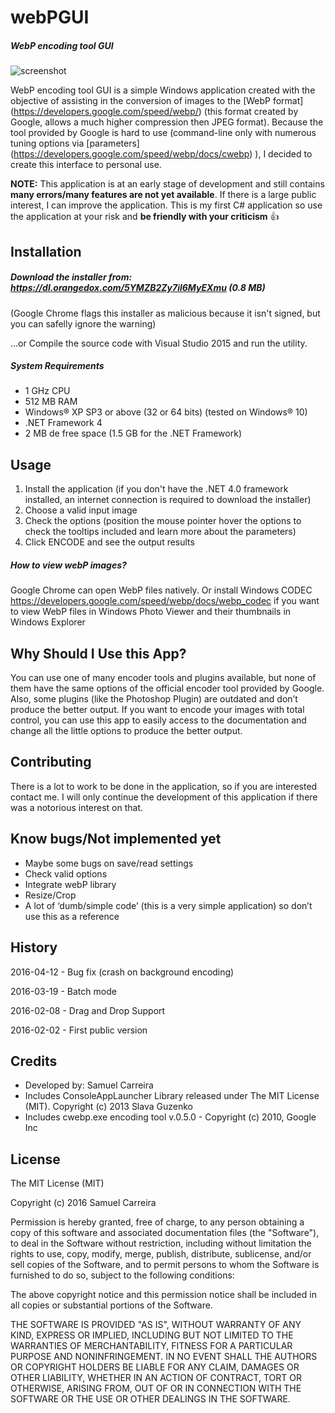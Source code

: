 # webPGUI
##### WebP encoding tool GUI

![screenshot](https://github.com/samcpt/webPGUI/blob/master/screenshots/webp_0000_Layer-1.png)

WebP encoding tool GUI is a simple Windows application created with the objective of assisting in the conversion of images to the [WebP format] (https://developers.google.com/speed/webp/) (this format created by Google, allows a much higher compression then JPEG format).
Because the tool provided by Google is hard to use (command-line only with numerous tuning options via [parameters] (https://developers.google.com/speed/webp/docs/cwebp) ), I decided to create this interface to personal use.

**NOTE:** This application is at an early stage of development and still contains **many errors/many features are not yet available**. If there is a large public interest, I can improve the application. This is my first C# application so use the application at your risk and **be friendly with your criticism** :+1:

## Installation
##### Download the installer from: https://dl.orangedox.com/5YMZB2Zy7il6MyEXmu (0.8 MB)
(Google Chrome flags this installer as malicious because it isn't signed, but you can safelly ignore the warning)

...or Compile the source code with Visual Studio 2015 and run the utility.

##### System Requirements
* 1 GHz CPU
* 512 MB RAM 
* Windows® XP SP3 or above (32 or 64 bits) (tested on Windows® 10) 
* .NET Framework 4
* 2 MB de free space (1.5 GB for the .NET Framework) 


## Usage
1. Install the application (if you don't have the .NET 4.0 framework installed, an internet connection is required to download the installer)
2. Choose a valid input image
3. Check the options (position the mouse pointer hover the options to check the tooltips included and learn more about the parameters)
3. Click ENCODE and see the output results

##### How to view webP images?
Google Chrome can open WebP files natively. Or install Windows CODEC https://developers.google.com/speed/webp/docs/webp_codec if you want to view WebP files in Windows Photo Viewer and their thumbnails in Windows Explorer

## Why Should I Use this App?
You can use one of many encoder tools and plugins available, but none of them have the same options of the official encoder tool provided by Google. Also, some plugins (like the Photoshop Plugin) are outdated and don’t produce the better output. If you want to encode your images with total control, you can use this app to easily access to the documentation and change all the little options to produce the better output.

## Contributing
There is a lot to work to be done in the application, so if you are interested contact me. I will only continue the development of this application if there was a notorious interest on that. 

## Know bugs/Not implemented yet
- Maybe some bugs on save/read settings
- Check valid options
- Integrate webP library
- Resize/Crop
- A lot of ‘dumb/simple code’ (this is a very simple application) so don’t use this as a reference

## History
2016-04-12 - Bug fix (crash on background encoding)

2016-03-19 - Batch mode

2016-02-08 - Drag and Drop Support

2016-02-02 - First public version

## Credits
- Developed by: Samuel Carreira
- Includes ConsoleAppLauncher Library released under The MIT License (MIT). Copyright (c) 2013 Slava Guzenko 
- Includes cwebp.exe encoding tool v.0.5.0 - Copyright (c) 2010, Google Inc

## License
The MIT License (MIT)

Copyright (c) 2016 Samuel Carreira

Permission is hereby granted, free of charge, to any person obtaining a copy of this software and associated documentation files (the "Software"), to deal in the Software without restriction, including without limitation the rights to use, copy, modify, merge, publish, distribute, sublicense, and/or sell copies of the Software, and to permit persons to whom the Software is furnished to do so, subject to the following conditions:

The above copyright notice and this permission notice shall be included in all copies or substantial portions of the Software.

THE SOFTWARE IS PROVIDED "AS IS", WITHOUT WARRANTY OF ANY KIND, EXPRESS OR IMPLIED, INCLUDING BUT NOT LIMITED TO THE WARRANTIES OF MERCHANTABILITY, FITNESS FOR A PARTICULAR PURPOSE AND NONINFRINGEMENT. IN NO EVENT SHALL THE AUTHORS OR COPYRIGHT HOLDERS BE LIABLE FOR ANY CLAIM, DAMAGES OR OTHER LIABILITY, WHETHER IN AN ACTION OF CONTRACT, TORT OR OTHERWISE, ARISING FROM, OUT OF OR IN CONNECTION WITH THE SOFTWARE OR THE USE OR OTHER DEALINGS IN THE SOFTWARE.
